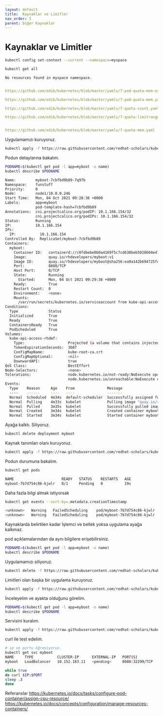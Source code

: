 ```yaml
---
layout: default
title:  Kaynaklar ve Limitler
nav_order: 3
parent: Diğer Kaynaklar
---
```


# Kaynaklar ve Limitler

```sh
kubectl config set-context --current --namespace=myspace

kubectl get all

No resources found in myspace namespace.

```

```yaml

https://github.com/edib/kubernetes/blob/master/yamls/7-pod-quota-mem-exceed.yaml

https://github.com/edib/kubernetes/blob/master/yamls/7-pod-quota-mem.yaml

https://github.com/edib/kubernetes/blob/master/yamls/7-quota-count.yaml

https://github.com/edib/kubernetes/blob/master/yamls/7-quota-limitrange.yaml


https://github.com/edib/kubernetes/blob/master/yamls/7-quota-mem.yaml


```

Uygulamamızı kuruyoruz. 

```sh
kubectl apply -f https://raw.githubusercontent.com/redhat-scholars/kubernetes-tutorial/master/apps/kubefiles/myboot-deployment.yml
```

Podun detaylarına bakalım.

```sh
PODNAME=$(kubectl get pod -l app=myboot -o name)
kubectl describe $PODNAME

Name:         myboot-7cbfbd9b89-7q97b
Namespace:    funstuff
Priority:     0
Node:         node1/10.0.0.246
Start Time:   Mon, 04 Oct 2021 09:28:36 +0000
Labels:       app=myboot
              pod-template-hash=7cbfbd9b89
Annotations:  cni.projectcalico.org/podIP: 10.1.166.154/32
              cni.projectcalico.org/podIPs: 10.1.166.154/32
Status:       Running
IP:           10.1.166.154
IPs:
  IP:           10.1.166.154
Controlled By:  ReplicaSet/myboot-7cbfbd9b89
Containers:
  myboot:
    Container ID:   containerd://c8fdbebe0b0a4169f5c7cd630beb5028604e473e38ea1473ca117c697a3e13e8
    Image:          quay.io/rhdevelopers/myboot:v1
    Image ID:       quay.io/rhdevelopers/myboot@sha256:ea9a142b694725fc7624cda0d7cf5484d7b28239dd3f1c768be16fc3eb7f1bd0
    Port:           8080/TCP
    Host Port:      0/TCP
    State:          Running
      Started:      Mon, 04 Oct 2021 09:29:36 +0000
    Ready:          True
    Restart Count:  0
    Environment:    <none>
    Mounts:
      /var/run/secrets/kubernetes.io/serviceaccount from kube-api-access-rhdmf (ro)
Conditions:
  Type              Status
  Initialized       True 
  Ready             True 
  ContainersReady   True 
  PodScheduled      True 
Volumes:
  kube-api-access-rhdmf:
    Type:                    Projected (a volume that contains injected data from multiple sources)
    TokenExpirationSeconds:  3607
    ConfigMapName:           kube-root-ca.crt
    ConfigMapOptional:       <nil>
    DownwardAPI:             true
QoS Class:                   BestEffort
Node-Selectors:              <none>
Tolerations:                 node.kubernetes.io/not-ready:NoExecute op=Exists for 300s
                             node.kubernetes.io/unreachable:NoExecute op=Exists for 300s
Events:
  Type    Reason     Age    From               Message
  ----    ------     ----   ----               -------
  Normal  Scheduled  4m34s  default-scheduler  Successfully assigned funstuff/myboot-7cbfbd9b89-7q97b to node1
  Normal  Pulling    4m33s  kubelet            Pulling image "quay.io/rhdevelopers/myboot:v1"
  Normal  Pulled     3m35s  kubelet            Successfully pulled image "quay.io/rhdevelopers/myboot:v1" in 58.347827289s
  Normal  Created    3m34s  kubelet            Created container myboot
  Normal  Started    3m34s  kubelet            Started container myboot

```
Ayağa kalktı.
Siliyoruz.

```sh
kubectl delete deployment myboot
```

Kaynak tanımları olanı kuruyoruz.

```sh
kubectl apply -f https://raw.githubusercontent.com/redhat-scholars/kubernetes-tutorial/master/apps/kubefiles/myboot-deployment-resources.yml
```
Podun durumuna bakalım.
```sh
kubectl get pods

NAME                      READY   STATUS    RESTARTS   AGE
myboot-7b7d754c86-kjwlr   0/1     Pending   0          19s
```
Daha fazla bilgi almak istiyorsak

```sh
kubectl get events --sort-by=.metadata.creationTimestamp

<unknown>   Warning   FailedScheduling    pod/myboot-7b7d754c86-kjwlr    0/6 nodes are available: 6 Insufficient cpu.
<unknown>   Warning   FailedScheduling    pod/myboot-7b7d754c86-kjwlr    0/6 nodes are available: 6 Insufficient cpu.
```

Kaynaklarda belirtilen kadar İşlemci ve bellek yoksa uygulama ayağa kalkmaz.

pod açıklamalarından da aynı bilgilere erişebilirsiniz.

```sh
PODNAME=$(kubectl get pod -l app=myboot -o name)
kubectl describe $PODNAME
```
Uygulamamızı siliyoruz.

```sh
kubectl delete -f https://raw.githubusercontent.com/redhat-scholars/kubernetes-tutorial/master/apps/kubefiles/myboot-deployment-resources.yml
```

Limitleri olan başka bir uygulama kuruyoruz.

```sh
kubectl apply -f https://raw.githubusercontent.com/redhat-scholars/kubernetes-tutorial/master/apps/kubefiles/myboot-deployment-resources-limits.yml

```

İnceleyelim ve ayakta olduğunu görelim.
```sh
PODNAME=$(kubectl get pod -l app=myboot -o name)
kubectl describe $PODNAME
```

Servisini kuralım.
```sh
kubectl apply -f https://raw.githubusercontent.com/redhat-scholars/kubernetes-tutorial/master/apps/kubefiles/myboot-service.yml

```
curl ile test edelim.
```sh
# ip ve portu öğreniyoruz.
kubectl get svc myboot
NAME     TYPE           CLUSTER-IP      EXTERNAL-IP   PORT(S)          AGE
myboot   LoadBalancer   10.152.183.11   <pending>     8080:32299/TCP   6h38m

while true
do curl $IP:$PORT
sleep .3
done
```

Referanslar
https://kubernetes.io/docs/tasks/configure-pod-container/assign-cpu-resource/
https://kubernetes.io/docs/concepts/configuration/manage-resources-containers/

